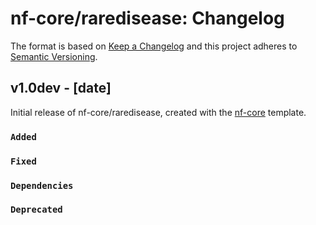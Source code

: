 # nf-core/raredisease: Changelog

The format is based on [Keep a Changelog](https://keepachangelog.com/en/1.0.0/)
and this project adheres to [Semantic Versioning](https://semver.org/spec/v2.0.0.html).

## v1.0dev - [date]

Initial release of nf-core/raredisease, created with the [nf-core](https://nf-co.re/) template.

### `Added`

### `Fixed`

### `Dependencies`

### `Deprecated`
